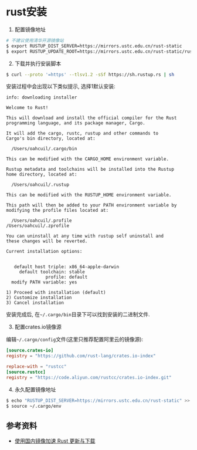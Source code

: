 # rust安装

1. 配置镜像地址

```bash
# 不建议使用清华开源镜像站
$ export RUSTUP_DIST_SERVER=https://mirrors.ustc.edu.cn/rust-static
$ export RUSTUP_UPDATE_ROOT=https://mirrors.ustc.edu.cn/rust-static/rustup
```

2. 下载并执行安装脚本

```bash
$ curl --proto '=https' --tlsv1.2 -sSf https://sh.rustup.rs | sh
```

安装过程中会出现以下类似提示, 选择1默认安装:

```
info: downloading installer

Welcome to Rust!

This will download and install the official compiler for the Rust
programming language, and its package manager, Cargo.

It will add the cargo, rustc, rustup and other commands to
Cargo's bin directory, located at:

  /Users/oahcuil/.cargo/bin

This can be modified with the CARGO_HOME environment variable.

Rustup metadata and toolchains will be installed into the Rustup
home directory, located at:

  /Users/oahcuil/.rustup

This can be modified with the RUSTUP_HOME environment variable.

This path will then be added to your PATH environment variable by
modifying the profile files located at:

  /Users/oahcuil/.profile
/Users/oahcuil/.zprofile

You can uninstall at any time with rustup self uninstall and
these changes will be reverted.

Current installation options:


   default host triple: x86_64-apple-darwin
     default toolchain: stable
               profile: default
  modify PATH variable: yes

1) Proceed with installation (default)
2) Customize installation
3) Cancel installation
```

安装完成后, 在`~/.cargo/bin`目录下可以找到安装的二进制文件.

3. 配置crates.io镜像源

编辑`~/.cargo/config`文件(这里只推荐配置阿里云的镜像源): 

```toml
[source.crates-io]
registry = "https://github.com/rust-lang/crates.io-index"

replace-with = "rustcc"
[source.rustcc]
registry = "https://code.aliyun.com/rustcc/crates.io-index.git"
```

4. 永久配置镜像地址

```bash
$ echo "RUSTUP_DIST_SERVER=https://mirrors.ustc.edu.cn/rust-static" >> ~/.cargo/env
$ source ~/.cargo/env
```

## 参考资料

- [使用国内镜像加速 Rust 更新与下载](https://cloud.tencent.com/developer/article/1620144)